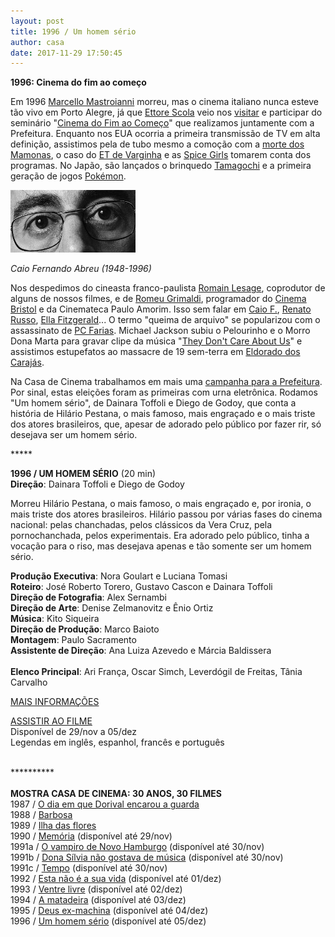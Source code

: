```yaml
---
layout: post
title: 1996 / Um homem sério
author: casa
date: 2017-11-29 17:50:45
---
```

**1996: Cinema do fim ao começo**

Em 1996 [Marcello Mastroianni](https://www.youtube.com/watch?v=DAnaXPPM-OE) morreu, mas o cinema italiano nunca esteve tão vivo em Porto Alegre, já que [Ettore Scola](https://www.youtube.com/watch?v=ks8gqngvF_A) veio nos [visitar](https://www.casacinepoa.com.br/blog/2016-01-25-obrigado-ettore/) e participar do seminário "[Cinema do Fim ao Começo](http://www1.folha.uol.com.br/fsp/1996/7/27/ilustrada/14.html)" que realizamos juntamente com a Prefeitura. Enquanto nos EUA ocorria a primeira transmissão de TV em alta definição, assistimos pela de tubo mesmo a comoção com a [morte dos Mamonas](https://www.youtube.com/watch?v=nQMIvUbf1Vk), o caso do [ET de Varginha](https://pt.wikipedia.org/wiki/Incidente_de_Varginha) e as [Spice Girls](https://www.youtube.com/watch?v=gJLIiF15wjQ) tomarem conta dos programas. No Japão, são lançados o brinquedo [Tamagochi](https://ja.wikipedia.org/wiki/%E3%81%9F%E3%81%BE%E3%81%94%E3%81%A3%E3%81%A1) e a primeira geração de jogos [Pokémon](https://www.youtube.com/watch?v=C034iux-EJ8).

[![](/uploads/caiof1.jpg)](https://www.casacinepoa.com.br/uploads/caiof.jpg)

*Caio Fernando Abreu (1948-1996)*

Nos despedimos do cineasta franco-paulista [Romain Lesage](https://pt.wikipedia.org/wiki/Romain_Lesage), coprodutor de alguns de nossos filmes, e de [Romeu Grimaldi](http://www.ccmq.rs.gov.br/novo/personalidades/romeogrimaldi.php), programador do [Cinema Bristol](https://cinemarcoblog.net/2016/02/26/ciclos-do-cine-bristol/) e da Cinemateca Paulo Amorim. Isso sem falar em [Caio F.](https://www.youtube.com/watch?v=7bzbRKaSmSQ), [Renato Russo](https://pt.wikipedia.org/wiki/Renato_Russo), [Ella Fitzgerald](https://youtu.be/u2bigf337aU)... O termo "queima de arquivo" se popularizou com o assassinato de [PC Farias](https://pt.wikipedia.org/wiki/Paulo_C%C3%A9sar_Farias). Michael Jackson subiu o Pelourinho e o Morro Dona Marta para gravar clipe da música "[They Don't Care About Us](https://www.youtube.com/watch?v=QNJL6nfu__Q)" e assistimos estupefatos ao massacre de 19 sem-terra em [Eldorado dos Carajás](https://www.youtube.com/watch?v=eyt3NOpJFqQ).

Na Casa de Cinema trabalhamos em mais uma [campanha para a Prefeitura](https://www.youtube.com/watch?v=jQ1WJhypJ0Y). Por sinal, estas eleições foram as primeiras com urna eletrônica. Rodamos "Um homem sério", de Dainara Toffoli e Diego de Godoy, que conta a história de Hilário Pestana, o mais famoso, mais engraçado e o mais triste dos atores brasileiros, que, apesar de adorado pelo público por fazer rir, só desejava ser um homem sério.

\*\*\*\**

**1996 / UM HOMEM SÉRIO** (20 min)\
**Direção**: Dainara Toffoli e Diego de Godoy

Morreu Hilário Pestana, o mais famoso, o mais engraçado e, por ironia, o mais triste dos atores brasileiros. Hilário passou por várias fases do cinema nacional: pelas chanchadas, pelos clássicos da Vera Cruz, pela pornochanchada, pelos experimentais. Era adorado pelo público, tinha a vocação para o riso, mas desejava apenas e tão somente ser um homem sério.

**Produção Executiva**: Nora Goulart e Luciana Tomasi\
**Roteiro**: José Roberto Torero, Gustavo Cascon e Dainara Toffoli\
**Direção de Fotografia**: Alex Sernambi\
**Direção de Arte**: Denise Zelmanovitz e Ênio Ortiz\
**Música**: Kito Siqueira\
**Direção de Produção**: Marco Baioto\
**Montagem**: Paulo Sacramento\
**Assistente de Direção**: Ana Luiza Azevedo e Márcia Baldissera\
\
**Elenco Principal**: Ari França, Oscar Simch, Leverdógil de Freitas, Tânia Carvalho

[MAIS INFORMAÇÕES](https://www.casacinepoa.com.br/filmes/um-homem-s%C3%A9rio/)

[ASSISTIR AO FILME](https://vimeo.com/240142849)\
Disponível de 29/nov a 05/dez\
Legendas em inglês, espanhol, francês e português 

\
\*\*\*\*\*\*\*\*\*\*\
\
**MOSTRA CASA DE CINEMA: 30 ANOS, 30 FILMES**\
1987 / [O dia em que Dorival encarou a guarda](https://www.casacinepoa.com.br/blog/2017-11-20-1986-87-o-dia-em-que-dorival-encarou-a-guarda/)\
1988 / [Barbosa](https://www.casacinepoa.com.br/blog/2017-11-21-1988-barbosa/)[](http://www.casacinepoa.com.br/o-blog/casa-30-anos/1988-barbosa)\
1989 / [Ilha das flores](https://www.casacinepoa.com.br/blog/2017-11-22-1989-ilha-das-flores/)\
1990 / [Memória](https://vimeo.com/239457350) (disponível até 29/nov)\
1991a / [O vampiro de Novo Hamburgo](https://vimeo.com/239624871) (disponível até 30/nov)\
1991b / [Dona Sílvia não gostava de música](https://vimeo.com/239623690) (disponível até 30/nov)\
1991c / [Tempo](https://vimeo.com/239625928) (disponível até 30/nov)\
1992 / [Esta não é a sua vida](https://vimeo.com/238459313) (disponível até 01/dez)\
1993 / [Ventre livre](http://vimeo.com/239530546) (disponível até 02/dez)\
1994 / [A matadeira](https://vimeo.com/238568218) (disponível até 03/dez)\
1995 / [Deus ex-machina](https://vimeo.com/240061218) (disponível até 04/dez)\
1996 / [Um homem sério](https://vimeo.com/240142849) (disponível até 05/dez)